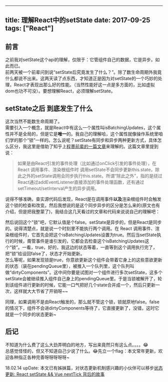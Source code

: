 
---
title: 理解React中的setState
date: 2017-09-25
tags: ["React"]
---

## 前言
之前我对setState这个api的理解，仅限于：它管组件自己的数据，它是异步。如此而已。    
前两天被一个前辈问到说“setState后究竟发生了什么？”。除了数生命周期外我竟什么都说不出来。这两天读了点东西，才知道正是因为对setState的一个巧妙的处理，React才表现出那么好的性能。（当然性能好这一点是多方面的，比如虚拟dom也功不可没）。要想理解React，必须理解setState。    
    
## setState之后 到底发生了什么
这次当然不能数生命周期了。     
需要引入一个概念，就是React中有这么一个属性叫isBatchingUpdates，这个属性并不是全局的，但是它是**唯一**的。我自己的理解哈，这个属性就像操作系统里咱们学的那个“锁”一样的。怎么说呢？setState有同步和异步两种更新方式，具体怎么区分，我这里是借助了知乎上[程墨前辈的一篇文章](https://zhuanlan.zhihu.com/p/26069727)来理解的。这篇文章里提到说：
    
> 如果是由React引发的事件处理（比如通过onClick引发的事件处理），在 React 调用事件、渲染根组件时
调用setState不会同步更新this.state，除此之外的setState调用会同步执行this.state。所谓“除此之外”，指的是绕过React通过addEventListener直接添加的事件处理函数，还有通过setTimeout/setInterval产生的异步调用。
> 

说得不够准确，查实源代码后发现，React是在调用事件**以及**渲染根组件时会触发这个锁的检查和改变。然后我想说的是这个同步异步的区分是怎么来的(原文也有介绍，但是把我整蒙了)，我结合这几天看过的文章和代码来说说自己的理解吧：    

<!-- more --> 

然后说回这个"锁"吧，它默认值是个false。setState是异步的，但是React是同步的。说得清楚点，就是说一个时刻里不能执行两个调用。在 React 调用事件、渲染根组件时，它首先会把这个isBatchingUpdates设置为true。然后当setState执行的时候，甭管事件是谁引发的，它都会去检查这个isBatchingUpdates这个“锁”。一看，true，好的，我这边的状态等着，一直等到这个调用执行完了，把“锁”给设回false了，状态才开始更新。   
怎么等呢，如果发现锁是true，你意欲更新这个组件会带着它身上的这些意欲更新的状态（装在pendingQueue里），被推入一个队列里，这个队列叫做“dirtyComponents”。这中间你要是试图对一个组件进行多次setState，这多个setState会被继续推入组件自己身上的pendingQueue里。于是当锁被解开了，轮到该组件进行更新的时候，它能一口气把好几个state合并成一个，然后只更新一次，这样就大大节省了开销呀~~    
    

同理，如果调用不是由React触发的，那么就不管这个锁，锁就原地false。false的情况下，组件不会进dirtyComponents等待了，它直接更新了，没错，这时它就是一个同步的状态更新~     


    
## 后记
不知道为什么费了这么大劲弄明白的地方，写出来竟然只有这么点。。。。😂      
总感觉怪怪的，但又不知道自己少说了什么。😂先立一个flag：本文常年更新，欢迎各种指正各种完善呀呀呀呀呀~


18.02.14 upDate:
本文已有姊妹篇，对状态更新机制感兴趣的小伙伴可以移步[状态更新: React setState && Vue nextTick 背后的故事](http://mieruko.cn/2018/02/07/rv-setState/)
